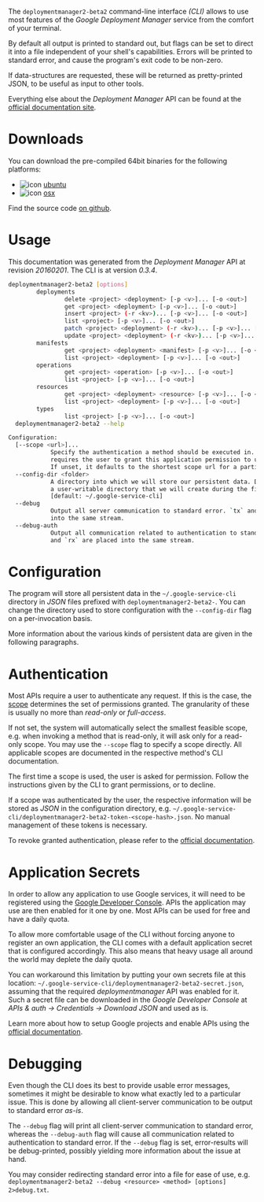<!---
DO NOT EDIT !
This file was generated automatically from 'src/mako/cli/README.md.mako'
DO NOT EDIT !
-->
The `deploymentmanager2-beta2` command-line interface *(CLI)* allows to use most features of the *Google Deployment Manager* service from the comfort of your terminal.

By default all output is printed to standard out, but flags can be set to direct it into a file independent of your shell's
capabilities. Errors will be printed to standard error, and cause the program's exit code to be non-zero.

If data-structures are requested, these will be returned as pretty-printed JSON, to be useful as input to other tools.

Everything else about the *Deployment Manager* API can be found at the
[official documentation site](https://developers.google.com/deployment-manager/).

# Downloads

You can download the pre-compiled 64bit binaries for the following platforms:

* ![icon](http://megaicons.net/static/img/icons_sizes/6/140/16/ubuntu-icon.png) [ubuntu](http://dl.byronimo.de/google.rs/cli/0.3.4/ubuntu/deploymentmanager2-beta2.tar.gz)
* ![icon](http://hydra-media.cursecdn.com/wow.gamepedia.com/a/a2/Apple-icon-16x16.png?version=25ddd67ac3dd3b634478e3978b76cb74) [osx](http://dl.byronimo.de/google.rs/cli/0.3.4/osx/deploymentmanager2-beta2.tar.gz)

Find the source code [on github](https://github.com/Byron/google-apis-rs/tree/master/gen/deploymentmanager2_beta2-cli).

# Usage

This documentation was generated from the *Deployment Manager* API at revision *20160201*. The CLI is at version *0.3.4*.

```bash
deploymentmanager2-beta2 [options]
        deployments
                delete <project> <deployment> [-p <v>]... [-o <out>]
                get <project> <deployment> [-p <v>]... [-o <out>]
                insert <project> (-r <kv>)... [-p <v>]... [-o <out>]
                list <project> [-p <v>]... [-o <out>]
                patch <project> <deployment> (-r <kv>)... [-p <v>]... [-o <out>]
                update <project> <deployment> (-r <kv>)... [-p <v>]... [-o <out>]
        manifests
                get <project> <deployment> <manifest> [-p <v>]... [-o <out>]
                list <project> <deployment> [-p <v>]... [-o <out>]
        operations
                get <project> <operation> [-p <v>]... [-o <out>]
                list <project> [-p <v>]... [-o <out>]
        resources
                get <project> <deployment> <resource> [-p <v>]... [-o <out>]
                list <project> <deployment> [-p <v>]... [-o <out>]
        types
                list <project> [-p <v>]... [-o <out>]
  deploymentmanager2-beta2 --help

Configuration:
  [--scope <url>]...
            Specify the authentication a method should be executed in. Each scope
            requires the user to grant this application permission to use it.
            If unset, it defaults to the shortest scope url for a particular method.
  --config-dir <folder>
            A directory into which we will store our persistent data. Defaults to
            a user-writable directory that we will create during the first invocation.
            [default: ~/.google-service-cli]
  --debug
            Output all server communication to standard error. `tx` and `rx` are placed
            into the same stream.
  --debug-auth
            Output all communication related to authentication to standard error. `tx`
            and `rx` are placed into the same stream.

```

# Configuration

The program will store all persistent data in the `~/.google-service-cli` directory in *JSON* files prefixed with `deploymentmanager2-beta2-`.  You can change the directory used to store configuration with the `--config-dir` flag on a per-invocation basis.

More information about the various kinds of persistent data are given in the following paragraphs.

# Authentication

Most APIs require a user to authenticate any request. If this is the case, the [scope][scopes] determines the 
set of permissions granted. The granularity of these is usually no more than *read-only* or *full-access*.

If not set, the system will automatically select the smallest feasible scope, e.g. when invoking a
method that is read-only, it will ask only for a read-only scope. 
You may use the `--scope` flag to specify a scope directly. 
All applicable scopes are documented in the respective method's CLI documentation.

The first time a scope is used, the user is asked for permission. Follow the instructions given 
by the CLI to grant permissions, or to decline.

If a scope was authenticated by the user, the respective information will be stored as *JSON* in the configuration
directory, e.g. `~/.google-service-cli/deploymentmanager2-beta2-token-<scope-hash>.json`. No manual management of these tokens
is necessary.

To revoke granted authentication, please refer to the [official documentation][revoke-access].

# Application Secrets

In order to allow any application to use Google services, it will need to be registered using the 
[Google Developer Console][google-dev-console]. APIs the application may use are then enabled for it
one by one. Most APIs can be used for free and have a daily quota.

To allow more comfortable usage of the CLI without forcing anyone to register an own application, the CLI
comes with a default application secret that is configured accordingly. This also means that heavy usage
all around the world may deplete the daily quota.

You can workaround this limitation by putting your own secrets file at this location: 
`~/.google-service-cli/deploymentmanager2-beta2-secret.json`, assuming that the required *deploymentmanager* API 
was enabled for it. Such a secret file can be downloaded in the *Google Developer Console* at 
*APIs & auth -> Credentials -> Download JSON* and used as is.

Learn more about how to setup Google projects and enable APIs using the [official documentation][google-project-new].


# Debugging

Even though the CLI does its best to provide usable error messages, sometimes it might be desirable to know
what exactly led to a particular issue. This is done by allowing all client-server communication to be 
output to standard error *as-is*.

The `--debug` flag will print all client-server communication to standard error, whereas the `--debug-auth` flag
will cause all communication related to authentication to standard error.
If the `--debug` flag is set, error-results will be debug-printed, possibly yielding more information about the 
issue at hand.

You may consider redirecting standard error into a file for ease of use, e.g. `deploymentmanager2-beta2 --debug <resource> <method> [options] 2>debug.txt`.


[scopes]: https://developers.google.com/+/api/oauth#scopes
[revoke-access]: http://webapps.stackexchange.com/a/30849
[google-dev-console]: https://console.developers.google.com/
[google-project-new]: https://developers.google.com/console/help/new/